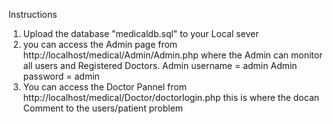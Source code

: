 Instructions
1. Upload the database "medicaldb.sql" to your Local sever
2. you can access the Admin page from http://localhost/medical/Admin/Admin.php where the Admin can monitor all users and Registered Doctors.
 Admin username = admin
 Admin password = admin
3. You can access the Doctor Pannel from http://localhost/medical/Doctor/doctorlogin.php this is where the docan Comment to the users/patient problem
 
